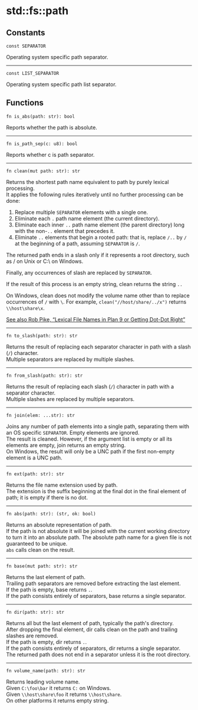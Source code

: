 # std::fs::path

## Constants
```jule
const SEPARATOR
```
Operating system specific path separator.

---

```jule
const LIST_SEPARATOR
```
Operating system specific path list separator.

## Functions
```jule
fn is_abs(path: str): bool
```
Reports whether the path is absolute.

---

```jule
fn is_path_sep(c: u8): bool
```
Reports whether c is path separator.

---

```jule
fn clean(mut path: str): str
```
Returns the shortest path name equivalent to path by purely lexical processing.\
It applies the following rules iteratively until no further processing can be done:

1. Replace multiple `SEPARATOR` elements with a single one.
2. Eliminate each `.` path name element (the current directory).
3. Eliminate each inner `..` path name element (the parent directory) long with the non-`..` element that precedes it.
4. Eliminate `..` elements that begin a rooted path: that is, replace `/..` by `/` at the beginning of a path, assuming `SEPARATOR` is `/`.

The returned path ends in a slash only if it represents a root directory, such as / on Unix or C:\ on Windows.

Finally, any occurrences of slash are replaced by `SEPARATOR`.

If the result of this process is an empty string, clean returns the string `..`

On Windows, clean does not modify the volume name other than to replace occurrences of `/` with `\`.
For example, `clean("//host/share/../x")` returns `\\host\share\x`.

[See also Rob Pike, “Lexical File Names in Plan 9 or Getting Dot-Dot Right”](https://9p.io/sys/doc/lexnames.html)

---

```jule
fn to_slash(path: str): str
```
Returns the result of replacing each separator character in path with a slash (`/`) character.\
Multiple separators are replaced by multiple slashes.

---

```jule
fn from_slash(path: str): str
```
Returns the result of replacing each slash (`/`) character in path with a separator character.\
Multiple slashes are replaced by multiple separators. 

---

```jule
fn join(elem: ...str): str
```
Joins any number of path elements into a single path, separating them with an OS specific `SEPARATOR`.
Empty elements are ignored.\
The result is cleaned. However, if the argument list is empty or all its elements are empty, join returns an empty string.\
On Windows, the result will only be a UNC path if the first non-empty element is a UNC path. 

---

```jule
fn ext(path: str): str
```
Returns the file name extension used by path.\
The extension is the suffix beginning at the final dot in the final element of path; it is empty if there is no dot.

---

```jule
fn abs(path: str): (str, ok: bool)
```
Returns an absolute representation of path.\
If the path is not absolute it will be joined with the current working directory to turn it into an absolute path.
The absolute path name for a given file is not guaranteed to be unique.\
`abs` calls clean on the result.

---

```jule
fn base(mut path: str): str
```
Returns the last element of path.\
Trailing path separators are removed before extracting the last element.\
If the path is empty, base returns `.`.\
If the path consists entirely of separators, base returns a single separator.

---

```jule
fn dir(path: str): str
```
Returns all but the last element of path, typically the path's directory.\
After dropping the final element, dir calls clean on the path and trailing slashes are removed.\
If the path is empty, dir returns `.`.\
If the path consists entirely of separators, dir returns a single separator.\
The returned path does not end in a separator unless it is the root directory.

---

```jule
fn volume_name(path: str): str
```
Returns leading volume name.\
Given `C:\foo\bar` it returns `C:` on Windows.\
Given `\\host\share\foo` it returns `\\host\share`.\
On other platforms it returns empty string. 